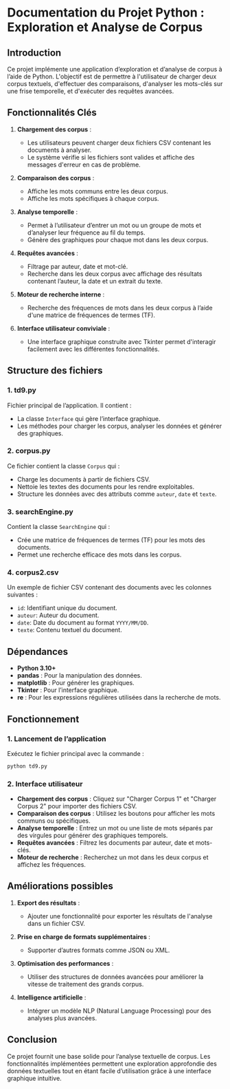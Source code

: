 # Documentation du Projet Python : Exploration et Analyse de Corpus

## Introduction
Ce projet implémente une application d’exploration et d’analyse de corpus à l’aide de Python. L'objectif est de permettre à l'utilisateur de charger deux corpus textuels, d'effectuer des comparaisons, d'analyser les mots-clés sur une frise temporelle, et d'exécuter des requêtes avancées. 

## Fonctionnalités Clés
1. **Chargement des corpus** :
   - Les utilisateurs peuvent charger deux fichiers CSV contenant les documents à analyser.
   - Le système vérifie si les fichiers sont valides et affiche des messages d'erreur en cas de problème.

2. **Comparaison des corpus** :
   - Affiche les mots communs entre les deux corpus.
   - Affiche les mots spécifiques à chaque corpus.

3. **Analyse temporelle** :
   - Permet à l’utilisateur d’entrer un mot ou un groupe de mots et d’analyser leur fréquence au fil du temps.
   - Génère des graphiques pour chaque mot dans les deux corpus.

4. **Requêtes avancées** :
   - Filtrage par auteur, date et mot-clé.
   - Recherche dans les deux corpus avec affichage des résultats contenant l’auteur, la date et un extrait du texte.

5. **Moteur de recherche interne** :
   - Recherche des fréquences de mots dans les deux corpus à l’aide d'une matrice de fréquences de termes (TF).

6. **Interface utilisateur conviviale** :
   - Une interface graphique construite avec Tkinter permet d'interagir facilement avec les différentes fonctionnalités.

## Structure des fichiers

### 1. **td9.py**
Fichier principal de l’application. Il contient :
- La classe `Interface` qui gère l’interface graphique.
- Les méthodes pour charger les corpus, analyser les données et générer des graphiques.

### 2. **corpus.py**
Ce fichier contient la classe `Corpus` qui :
- Charge les documents à partir de fichiers CSV.
- Nettoie les textes des documents pour les rendre exploitables.
- Structure les données avec des attributs comme `auteur`, `date` et `texte`.

### 3. **searchEngine.py**
Contient la classe `SearchEngine` qui :
- Crée une matrice de fréquences de termes (TF) pour les mots des documents.
- Permet une recherche efficace des mots dans les corpus.

### 4. **corpus2.csv**
Un exemple de fichier CSV contenant des documents avec les colonnes suivantes :
- `id`: Identifiant unique du document.
- `auteur`: Auteur du document.
- `date`: Date du document au format `YYYY/MM/DD`.
- `texte`: Contenu textuel du document.

## Dépendances
- **Python 3.10+**
- **pandas** : Pour la manipulation des données.
- **matplotlib** : Pour générer les graphiques.
- **Tkinter** : Pour l’interface graphique.
- **re** : Pour les expressions régulières utilisées dans la recherche de mots.

## Fonctionnement
### 1. Lancement de l’application
Exécutez le fichier principal avec la commande :
```bash
python td9.py
```

### 2. Interface utilisateur
- **Chargement des corpus** : Cliquez sur "Charger Corpus 1" et "Charger Corpus 2" pour importer des fichiers CSV.
- **Comparaison des corpus** : Utilisez les boutons pour afficher les mots communs ou spécifiques.
- **Analyse temporelle** : Entrez un mot ou une liste de mots séparés par des virgules pour générer des graphiques temporels.
- **Requêtes avancées** : Filtrez les documents par auteur, date et mots-clés.
- **Moteur de recherche** : Recherchez un mot dans les deux corpus et affichez les fréquences.

## Améliorations possibles
1. **Export des résultats** :
   - Ajouter une fonctionnalité pour exporter les résultats de l'analyse dans un fichier CSV.

2. **Prise en charge de formats supplémentaires** :
   - Supporter d’autres formats comme JSON ou XML.

3. **Optimisation des performances** :
   - Utiliser des structures de données avancées pour améliorer la vitesse de traitement des grands corpus.

4. **Intelligence artificielle** :
   - Intégrer un modèle NLP (Natural Language Processing) pour des analyses plus avancées.

## Conclusion
Ce projet fournit une base solide pour l’analyse textuelle de corpus. Les fonctionnalités implémentées permettent une exploration approfondie des données textuelles tout en étant facile d’utilisation grâce à une interface graphique intuitive.
